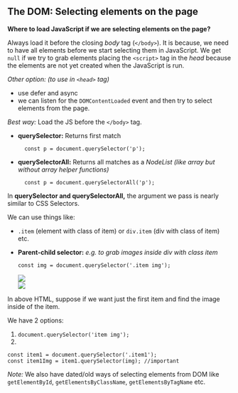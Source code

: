 ## The DOM: Selecting elements on the page

**Where to load JavaScript if we are selecting elements on the page?**

Always load it before the closing *body* tag (`</body>`). It is because, we need to have all elements before we start selecting them in JavaScript. We get `null` if we try to grab elements placing the `<script>` tag in the *head* because the elements are not yet created when the JavaScript is run.

*Other option: (to use in `<head>` tag)*

- use defer and async
- we can listen for the `DOMContentLoaded` event and then try to select elements from the page.

*Best way:* Load the JS before the `</body>` tag.

- **querySelector:** Returns first match

        const p = document.querySelector('p');

- **querySelectorAll:** Returns all matches as a *NodeList (like array but without array helper functions)*

        const p = document.querySelectorAll('p');

In **querySelector and querySelectorAll,** the argument we pass is nearly similar to CSS Selectors.

We can use things like:

- `.item` (element with class of item) or `div.item` (div with class of item) etc.
- **Parent-child selector:** *e.g. to grab images inside div with class item*

    `const img = document.querySelector('.item img');`

    <div class="items">
    	<div class="item item1">
    		<img src="http://img1.com" >
    	</div>
    	<div class="item">
    		<img src="http://img2.link" >
    	</div>
    </div>
    

In above HTML, suppose if we want just the first item and find the image inside of the item.

We have 2 options:

1. `document.querySelector('item img');`
2. 

    const item1 = document.querySelector('.item1');
    const item1Img = item1.querySelector(img); //important

*Note:* We also have dated/old ways of selecting elements from DOM like `getElementById`, `getElementsByClassName`, `getElementsByTagName` etc.
